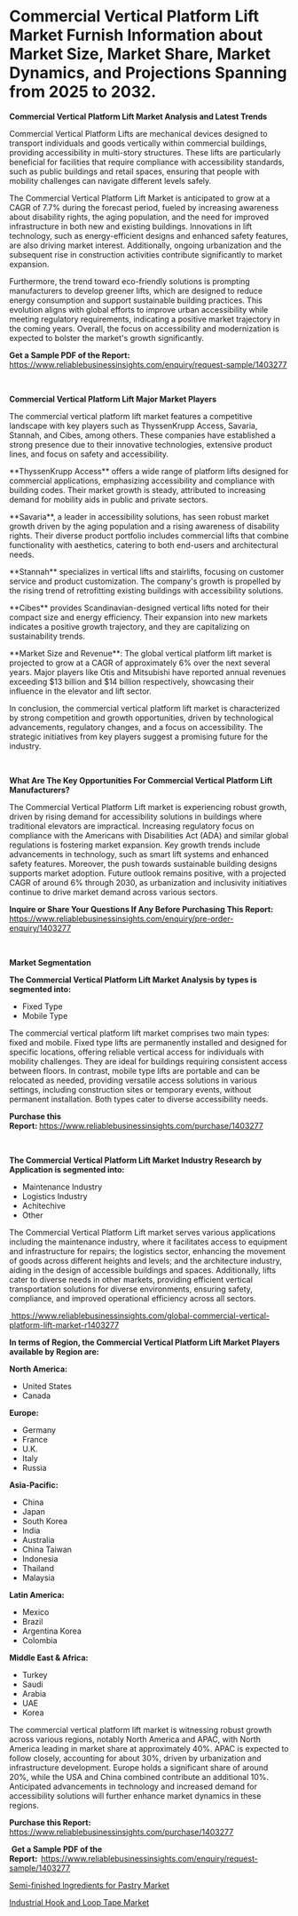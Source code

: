 <p><h1>Commercial Vertical Platform Lift Market Furnish Information about Market Size, Market Share, Market Dynamics, and Projections Spanning from 2025 to 2032.</h1></p><p><strong>Commercial Vertical Platform Lift Market Analysis and Latest Trends</strong></p>
<p><p>Commercial Vertical Platform Lifts are mechanical devices designed to transport individuals and goods vertically within commercial buildings, providing accessibility in multi-story structures. These lifts are particularly beneficial for facilities that require compliance with accessibility standards, such as public buildings and retail spaces, ensuring that people with mobility challenges can navigate different levels safely.</p><p>The Commercial Vertical Platform Lift Market is anticipated to grow at a CAGR of 7.7% during the forecast period, fueled by increasing awareness about disability rights, the aging population, and the need for improved infrastructure in both new and existing buildings. Innovations in lift technology, such as energy-efficient designs and enhanced safety features, are also driving market interest. Additionally, ongoing urbanization and the subsequent rise in construction activities contribute significantly to market expansion. </p><p>Furthermore, the trend toward eco-friendly solutions is prompting manufacturers to develop greener lifts, which are designed to reduce energy consumption and support sustainable building practices. This evolution aligns with global efforts to improve urban accessibility while meeting regulatory requirements, indicating a positive market trajectory in the coming years. Overall, the focus on accessibility and modernization is expected to bolster the market's growth significantly.</p></p>
<p><strong>Get a Sample PDF of the Report:&nbsp;</strong> <a href="https://www.reliablebusinessinsights.com/enquiry/request-sample/1403277?utm_campaign=75&utm_medium=2&utm_source=Github&utm_content=ia&utm_term=12012025&utm_id=commercial-vertical-platform-lift">https://www.reliablebusinessinsights.com/enquiry/request-sample/1403277</a></p>
<p>&nbsp;</p>
<p><strong>Commercial Vertical Platform Lift Major Market Players</strong></p>
<p><p>The commercial vertical platform lift market features a competitive landscape with key players such as ThyssenKrupp Access, Savaria, Stannah, and Cibes, among others. These companies have established a strong presence due to their innovative technologies, extensive product lines, and focus on safety and accessibility.</p><p>**ThyssenKrupp Access** offers a wide range of platform lifts designed for commercial applications, emphasizing accessibility and compliance with building codes. Their market growth is steady, attributed to increasing demand for mobility aids in public and private sectors.</p><p>**Savaria**, a leader in accessibility solutions, has seen robust market growth driven by the aging population and a rising awareness of disability rights. Their diverse product portfolio includes commercial lifts that combine functionality with aesthetics, catering to both end-users and architectural needs.</p><p>**Stannah** specializes in vertical lifts and stairlifts, focusing on customer service and product customization. The company's growth is propelled by the rising trend of retrofitting existing buildings with accessibility solutions.</p><p>**Cibes** provides Scandinavian-designed vertical lifts noted for their compact size and energy efficiency. Their expansion into new markets indicates a positive growth trajectory, and they are capitalizing on sustainability trends.</p><p>**Market Size and Revenue**: The global vertical platform lift market is projected to grow at a CAGR of approximately 6% over the next several years. Major players like Otis and Mitsubishi have reported annual revenues exceeding $13 billion and $14 billion respectively, showcasing their influence in the elevator and lift sector.</p><p>In conclusion, the commercial vertical platform lift market is characterized by strong competition and growth opportunities, driven by technological advancements, regulatory changes, and a focus on accessibility. The strategic initiatives from key players suggest a promising future for the industry.</p></p>
<p>&nbsp;</p>
<p><strong>What Are The Key Opportunities For Commercial Vertical Platform Lift Manufacturers?</strong></p>
<p><p>The Commercial Vertical Platform Lift market is experiencing robust growth, driven by rising demand for accessibility solutions in buildings where traditional elevators are impractical. Increasing regulatory focus on compliance with the Americans with Disabilities Act (ADA) and similar global regulations is fostering market expansion. Key growth trends include advancements in technology, such as smart lift systems and enhanced safety features. Moreover, the push towards sustainable building designs supports market adoption. Future outlook remains positive, with a projected CAGR of around 6% through 2030, as urbanization and inclusivity initiatives continue to drive market demand across various sectors.</p></p>
<p><strong>Inquire or Share Your Questions If Any Before Purchasing This Report:</strong> <a href="https://www.reliablebusinessinsights.com/enquiry/pre-order-enquiry/1403277?utm_campaign=75&utm_medium=2&utm_source=Github&utm_content=ia&utm_term=12012025&utm_id=commercial-vertical-platform-lift">https://www.reliablebusinessinsights.com/enquiry/pre-order-enquiry/1403277</a></p>
<p>&nbsp;</p>
<p><strong>Market Segmentation</strong></p>
<p><strong>The Commercial Vertical Platform Lift Market Analysis by types is segmented into:</strong></p>
<p><ul><li>Fixed Type</li><li>Mobile Type</li></ul></p>
<p><p>The commercial vertical platform lift market comprises two main types: fixed and mobile. Fixed type lifts are permanently installed and designed for specific locations, offering reliable vertical access for individuals with mobility challenges. They are ideal for buildings requiring consistent access between floors. In contrast, mobile type lifts are portable and can be relocated as needed, providing versatile access solutions in various settings, including construction sites or temporary events, without permanent installation. Both types cater to diverse accessibility needs.</p></p>
<p><strong>Purchase this Report:&nbsp;</strong><a href="https://www.reliablebusinessinsights.com/purchase/1403277?utm_campaign=75&utm_medium=2&utm_source=Github&utm_content=ia&utm_term=12012025&utm_id=commercial-vertical-platform-lift">https://www.reliablebusinessinsights.com/purchase/1403277</a></p>
<p>&nbsp;</p>
<p><strong>The Commercial Vertical Platform Lift Market Industry Research by Application is segmented into:</strong></p>
<p><ul><li>Maintenance Industry</li><li>Logistics Industry</li><li>Achitechive</li><li>Other</li></ul></p>
<p><p>The Commercial Vertical Platform Lift market serves various applications including the maintenance industry, where it facilitates access to equipment and infrastructure for repairs; the logistics sector, enhancing the movement of goods across different heights and levels; and the architecture industry, aiding in the design of accessible buildings and spaces. Additionally, lifts cater to diverse needs in other markets, providing efficient vertical transportation solutions for diverse environments, ensuring safety, compliance, and improved operational efficiency across all sectors.</p></p>
<p><a href="https://www.reliablebusinessinsights.com/global-commercial-vertical-platform-lift-market-r1403277?utm_campaign=75&utm_medium=2&utm_source=Github&utm_content=ia&utm_term=12012025&utm_id=commercial-vertical-platform-lift">&nbsp;https://www.reliablebusinessinsights.com/global-commercial-vertical-platform-lift-market-r1403277</a></p>
<p><strong>In terms of Region, the Commercial Vertical Platform Lift Market Players available by Region are:</strong></p>
<p>
    <p> <strong> North America: </strong>
        <ul>
            <li>United States</li>
            <li>Canada</li>
        </ul>
        </p> 
    <p> <strong> Europe: </strong>
        <ul>
            <li>Germany</li>
            <li>France</li>
            <li>U.K.</li>
            <li>Italy</li>
            <li>Russia</li>
        </ul>
        </p> 
    <p> <strong> Asia-Pacific: </strong>
        <ul>
            <li>China</li>
            <li>Japan</li>
            <li>South Korea</li>
            <li>India</li>
            <li>Australia</li>
            <li>China Taiwan</li>
            <li>Indonesia</li>
            <li>Thailand</li>
            <li>Malaysia</li>
        </ul>
        </p> 
    <p> <strong> Latin America: </strong>
        <ul>
            <li>Mexico</li>
            <li>Brazil</li>
            <li>Argentina Korea</li>
            <li>Colombia</li>
        </ul>
        </p> 
    <p> <strong> Middle East & Africa: </strong>
        <ul>
            <li>Turkey</li>
            <li>Saudi</li>
            <li>Arabia</li>
            <li>UAE</li>
            <li>Korea</li>
        </ul>
    </p>
    </p>
<p><p>The commercial vertical platform lift market is witnessing robust growth across various regions, notably North America and APAC, with North America leading in market share at approximately 40%. APAC is expected to follow closely, accounting for about 30%, driven by urbanization and infrastructure development. Europe holds a significant share of around 20%, while the USA and China combined contribute an additional 10%. Anticipated advancements in technology and increased demand for accessibility solutions will further enhance market dynamics in these regions.</p></p>
<p><strong>Purchase this Report: </strong><a href="https://www.reliablebusinessinsights.com/purchase/1403277?utm_campaign=75&utm_medium=2&utm_source=Github&utm_content=ia&utm_term=12012025&utm_id=commercial-vertical-platform-lift">https://www.reliablebusinessinsights.com/purchase/1403277</a></p>
<p>&nbsp;<strong>Get a Sample PDF of the Report:&nbsp;&nbsp;</strong><a href="https://www.reliablebusinessinsights.com/enquiry/request-sample/1403277?utm_campaign=75&utm_medium=2&utm_source=Github&utm_content=ia&utm_term=12012025&utm_id=commercial-vertical-platform-lift">https://www.reliablebusinessinsights.com/enquiry/request-sample/1403277</a></p>
<p><strong></strong></p>
<p><p><a href="https://github.com/donnettaletizia/Market-Research-Report-List-1/blob/main/semi-finished-ingredients-for-pastry-market.md?utm_campaign=75&utm_medium=2&utm_source=Github&utm_content=ia&utm_term=12012025&utm_id=commercial-vertical-platform-lift">Semi-finished Ingredients for Pastry Market</a></p><p><a href="https://github.com/bogganbillie6969/Market-Research-Report-List-1/blob/main/industrial-hook-and-loop-tape-market.md?utm_campaign=75&utm_medium=2&utm_source=Github&utm_content=ia&utm_term=12012025&utm_id=commercial-vertical-platform-lift">Industrial Hook and Loop Tape Market</a></p></p>